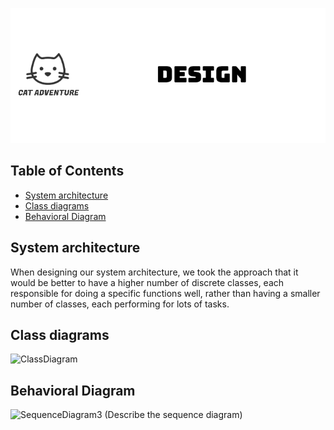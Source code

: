 <p align="center">
  <img src="Images/design.png" alt="logo-black">
</p>


## Table of Contents
  - [System architecture](#system-architecture)
  - [Class diagrams](#class-diagrams)
  - [Behavioral Diagram](#behavioral-diagram)


## System architecture

When designing our system architecture, we took the approach that it would be better to have a higher number of discrete classes, each responsible for doing a specific functions well, rather than having a smaller number of classes, each performing for lots of tasks.
 
## Class diagrams
 
![ClassDiagram](https://user-images.githubusercontent.com/115186584/234691242-91ad3357-0b8d-488b-a6d0-d98b9b9a026a.jpeg)

 
## Behavioral Diagram
 
![SequenceDiagram3](https://user-images.githubusercontent.com/115186584/234691294-15f4200f-aea6-4d1a-a57e-96b55aa8abfc.png)
(Describe the sequence diagram)